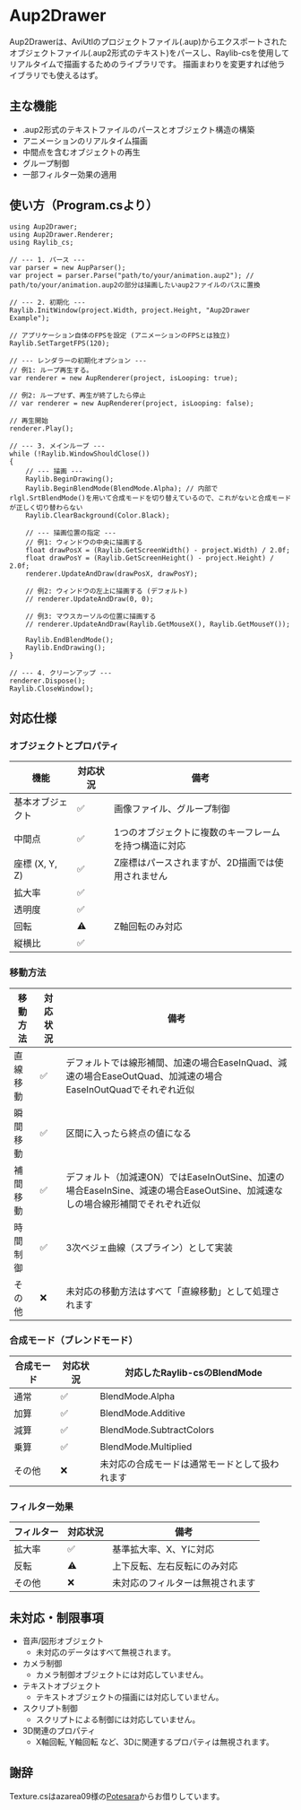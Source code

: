 # Aup2Drawer
Aup2Drawerは、AviUtlのプロジェクトファイル(.aup)からエクスポートされたオブジェクトファイル(.aup2形式のテキスト)をパースし、Raylib-csを使用してリアルタイムで描画するためのライブラリです。
描画まわりを変更すれば他ライブラリでも使えるはず。
## 主な機能
* .aup2形式のテキストファイルのパースとオブジェクト構造の構築
* アニメーションのリアルタイム描画
* 中間点を含むオブジェクトの再生
* グループ制御
* 一部フィルター効果の適用
## 使い方（Program.csより）
```
using Aup2Drawer;
using Aup2Drawer.Renderer;
using Raylib_cs;

// --- 1. パース ---
var parser = new AupParser();
var project = parser.Parse("path/to/your/animation.aup2"); // path/to/your/animation.aup2の部分は描画したいaup2ファイルのパスに置換

// --- 2. 初期化 ---
Raylib.InitWindow(project.Width, project.Height, "Aup2Drawer Example");

// アプリケーション自体のFPSを設定 (アニメーションのFPSとは独立)
Raylib.SetTargetFPS(120);

// --- レンダラーの初期化オプション ---
// 例1: ループ再生する。
var renderer = new AupRenderer(project, isLooping: true);

// 例2: ループせず、再生が終了したら停止
// var renderer = new AupRenderer(project, isLooping: false);

// 再生開始
renderer.Play();

// --- 3. メインループ ---
while (!Raylib.WindowShouldClose())
{
    // --- 描画 ---
    Raylib.BeginDrawing();
    Raylib.BeginBlendMode(BlendMode.Alpha); // 内部でrlgl.SrtBlendMode()を用いて合成モードを切り替えているので、これがないと合成モードが正しく切り替わらない
    Raylib.ClearBackground(Color.Black);

    // --- 描画位置の指定 ---
    // 例1: ウィンドウの中央に描画する
    float drawPosX = (Raylib.GetScreenWidth() - project.Width) / 2.0f;
    float drawPosY = (Raylib.GetScreenHeight() - project.Height) / 2.0f;
    renderer.UpdateAndDraw(drawPosX, drawPosY);

    // 例2: ウィンドウの左上に描画する (デフォルト)
    // renderer.UpdateAndDraw(0, 0);
    
    // 例3: マウスカーソルの位置に描画する
    // renderer.UpdateAndDraw(Raylib.GetMouseX(), Raylib.GetMouseY());

    Raylib.EndBlendMode();
    Raylib.EndDrawing();
}

// --- 4. クリーンアップ ---
renderer.Dispose();
Raylib.CloseWindow();
```
## 対応仕様
### オブジェクトとプロパティ
機能 | 対応状況 | 備考
--- | --- | ---
基本オブジェクト | ✅ | 画像ファイル、グループ制御
中間点 | ✅ | 1つのオブジェクトに複数のキーフレームを持つ構造に対応
座標 (X, Y, Z) | ✅ | Z座標はパースされますが、2D描画では使用されません
拡大率 | ✅ | 
透明度 | ✅ | 
回転 | ⚠️ | Z軸回転のみ対応
縦横比 | ✅ | 
### 移動方法
移動方法 | 対応状況 | 備考
--- | --- | ---
直線移動 | ✅ | デフォルトでは線形補間、加速の場合EaseInQuad、減速の場合EaseOutQuad、加減速の場合EaseInOutQuadでそれぞれ近似
瞬間移動 | ✅ | 区間に入ったら終点の値になる
補間移動 | ✅ | デフォルト（加減速ON）ではEaseInOutSine、加速の場合EaseInSine、減速の場合EaseOutSine、加減速なしの場合線形補間でそれぞれ近似
時間制御 | ✅ | 3次ベジェ曲線（スプライン）として実装
その他	 | ❌ | 未対応の移動方法はすべて「直線移動」として処理されます
### 合成モード（ブレンドモード）
合成モード | 対応状況 | 対応したRaylib-csのBlendMode
--- | --- | ---
通常 | ✅ | BlendMode.Alpha
加算 | ✅ | BlendMode.Additive
減算 | ✅ | BlendMode.SubtractColors
乗算 | ✅ | BlendMode.Multiplied
その他 | ❌ | 未対応の合成モードは通常モードとして扱われます
### フィルター効果
フィルター | 対応状況 | 備考
--- | --- | ---
拡大率 | ✅ | 基準拡大率、X、Yに対応
反転 | ⚠️ | 上下反転、左右反転にのみ対応
その他 | ❌ | 未対応のフィルターは無視されます
## 未対応・制限事項
* 音声/図形オブジェクト
  * 未対応のデータはすべて無視されます。
* カメラ制御
  * カメラ制御オブジェクトには対応していません。
* テキストオブジェクト
  * テキストオブジェクトの描画には対応していません。
* スクリプト制御
  * スクリプトによる制御には対応していません。
* 3D関連のプロパティ
  * X軸回転, Y軸回転 など、3Dに関連するプロパティは無視されます。
## 謝辞
Texture.csはazarea09様の[Potesara](https://github.com/azarea09/Potesara/blob/master/Texture.cs)からお借りしています。